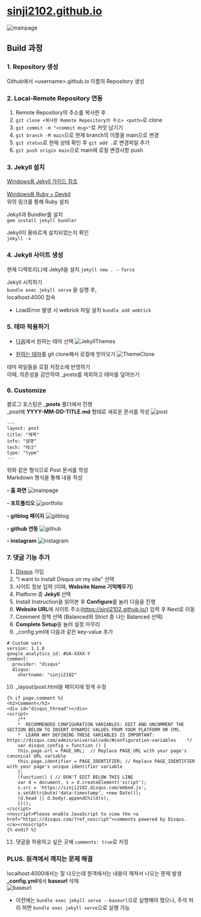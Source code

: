 # [sinji2102.github.io](https://sinji2102.github.io/)

![mainpage](assets/img/mainpage.jpg)

## Build 과정
### 1. Repository 생성
Github에서 \<username>.github.io 이름의 Repository 생성

### 2. Local-Remote Repository 연동
1. Remote Repository의 주소를 복사한 후  
2. `git clone <복사한 Remote Repository의 주소> <path>`로 clone  
3. `git commit -m "<commit msg>"`로 커밋 남기기  
4. `git branch -M main`으로 현재 branch의 이름을 main으로 변경  
5. `git status`로 현재 상태 확인 후 `git add .`로 변경파일 추가  
6. `git push origin main`으로 main에 로컬 변경사항 push  

### 3. Jekyll 설치
[Windows용 Jekyll 가이드 참조](https://jekyllrb-ko.github.io/docs/installation/windows/)

[Windows용 Ruby + Devkit](https://rubyinstaller.org/downloads/)  
위의 링크를 통해 Ruby 설치

Jekyll과 Bundler를 설치  
`gem install jekyll bundler`

Jekyll이 올바르게 설치되었는지 확인  
`jekyll -v`

### 4. Jekyll 사이트 생성
현재 디렉토리(.)에 Jekyll을 설치
`jekyll new . --force`

Jekyll 시작하기  
`bundle exec jekyll serve` 을 실행 후,  
localhost:4000 접속

* LoadError 발생 시 webrick 파일 설치
`bundle add webtick`

### 5. 테마 적용하기
- [다음](http://jekyllthemes.org/)에서 원하는 테마 선택
![JekyllThemes](assets/img/JekyllThemes.jpg)

- [원하는 테마](https://github.com/kssim/ap)를 git clone해서 로컬에 받아오기
![ThemeClone](assets/img/ThemeClone.jpg)

테마 파일들을 로컬 저장소에 반영하기  
이때, 의존성을 감안하여 _posts를 제외하고 테마를 덮어쓰기

### 6. Customize
블로그 포스팅은 ___posts__ 폴더에서 진행  
_post에 __YYYY-MM-DD-TITLE.md__ 형태로 새로운 문서를 작성
![post](assets/img/post.jpg)
```
---
layout: post
title: "제목"
info: "설명"
tech: "테크"
type: "type"
---
```
위와 같은 형식으로 Post 문서를 작성  
Markdown 형식을 통해 내용 작성

**- 홈 화면**
![mainpage](assets/img/mainpage.jpg)

**- 포트폴리오**
![portfolio](assets/img/portfolio.jpg)

**- gitblog 페이지**
![gitblog](assets/img/gitblog.jpg)

**- github 연동**
![github](assets/img/github.jpg)

**- instagram**
![instagram](assets/img/instagram.jpg)

### 7. 댓글 기능 추가
1. [Disqus](https://disqus.com) 가입  
2. "I want to install Disqus on my site" 선택  
3. 사이트 정보 입력 (이때, **Website Name 기억해두기**) 
4. Platform 중 **Jekyll** 선택  
5. Install Instruction을 읽어본 후 **Configure**를 눌러 다음을 진행  
6. **Website URL**에 사이트 주소(https://sinji2102.github.io/) 입력 후 Next로 이동  
7. Comment 정책 선택 (Balanced와 Strict 중 나는 Balanced 선택)  
8. **Complete Setup**을 눌러 설정 마무리  
9. _config.yml에 다음과 같은 key-value 추가
```
# Custom vars
version: 1.1.0
google_analytics_id: #UA-XXXX-Y
comment:
  provider: "disqus"
  disqus:
    shortname: "sinji2102"
```
10. _layout/post.html을 페이지에 맞게 수정
```
{% if page.comment %}
<h2>Comment</h2>
<div id="disqus_thread"></div>
<script>
    /**
    *  RECOMMENDED CONFIGURATION VARIABLES: EDIT AND UNCOMMENT THE SECTION BELOW TO INSERT DYNAMIC VALUES FROM YOUR PLATFORM OR CMS.
    *  LEARN WHY DEFINING THESE VARIABLES IS IMPORTANT: https://disqus.com/admin/universalcode/#configuration-variables    */
    var disqus_config = function () {
    this.page.url = PAGE_URL;  // Replace PAGE_URL with your page's canonical URL variable
    this.page.identifier = PAGE_IDENTIFIER; // Replace PAGE_IDENTIFIER with your page's unique identifier variable
    };
    (function() { // DON'T EDIT BELOW THIS LINE
    var d = document, s = d.createElement('script');
    s.src = 'https://sinji2102.disqus.com/embed.js';
    s.setAttribute('data-timestamp', +new Date());
    (d.head || d.body).appendChild(s);
    })();
</script>
<noscript>Please enable JavaScript to view the <a href="https://disqus.com/?ref_noscript">comments powered by Disqus.</a></noscript>
{% endif %}
```
11. 댓글을 허용하고 싶은 곳에 `comments: true`로 지정

### PLUS. 원격에서 깨지는 문제 해결
localhost:4000에서는 잘 나오는데 원격에서는 내용이 깨져서 나오는 문제 발생  
**_config.yml**에서 **baseurl** 삭제  
![baseurl](assets/img/baseurl.jpg)

- 이전에는 `bundle exec jekyll serve --baseurl`으로 실행해야 했으나, 주석 처리 하면 `bundle exec jekyll serve`으로 실행 가능
